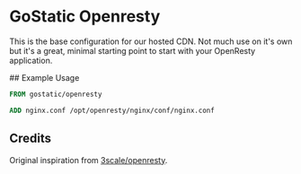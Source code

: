 # GoStatic Openresty

This is the base configuration for our hosted CDN. Not much use on it's own but it's a great, minimal starting point to start with your OpenResty application.


## Example Usage

``` dockerfile
FROM gostatic/openresty

ADD nginx.conf /opt/openresty/nginx/conf/nginx.conf
```


## Credits

Original inspiration from [3scale/openresty](https://github.com/3scale/docker-openresty).

